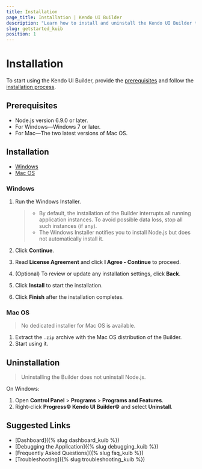 ```yaml
---
title: Installation
page_title: Installation | Kendo UI Builder
description: "Learn how to install and uninstall the Kendo UI Builder tool for creating and managing Angular and AngularJS-based web applications."
slug: getstarted_kuib
position: 1
---
```


# Installation

To start using the Kendo UI Builder, provide the [prerequisites](#toc-prerequisites) and follow the [installation process](#toc-installation).  

## Prerequisites

* Node.js version 6.9.0 or later.
* For Windows&mdash;Windows 7 or later.
* For Mac&mdash;The two latest versions of Mac OS.

## Installation

* [Windows](#toc-windows)
* [Mac OS](#toc-mac-os)

### Windows

1. Run the Windows Installer.

    > * By default, the installation of the Builder interrupts all running application instances. To avoid possible data loss, stop all such instances (if any).
    > * The Windows Installer notifies you to install Node.js but does not automatically install it.

1. Click **Continue**.
1. Read **License Agreement** and click **I Agree - Continue** to proceed.
1. (Optional) To review or update any installation settings, click **Back**.
1. Click **Install** to start the installation.
1. Click **Finish** after the installation completes.

### Mac OS

> No dedicated installer for Mac OS is available.

1. Extract the `.zip` archive with the Mac OS distribution of the Builder.
1. Start using it.

## Uninstallation

> Uninstalling the Builder does not uninstall Node.js.

On Windows:

1. Open **Control Panel** > **Programs** > **Programs and Features**.
1. Right-click **Progress&copy; Kendo UI Builder&copy;** and select **Uninstall**.

## Suggested Links

* [Dashboard]({% slug dashboard_kuib %})
* [Debugging the Application]({% slug debugging_kuib %})
* [Frequently Asked Questions]({% slug faq_kuib %})
* [Troubleshooting]({% slug troubleshooting_kuib %})
